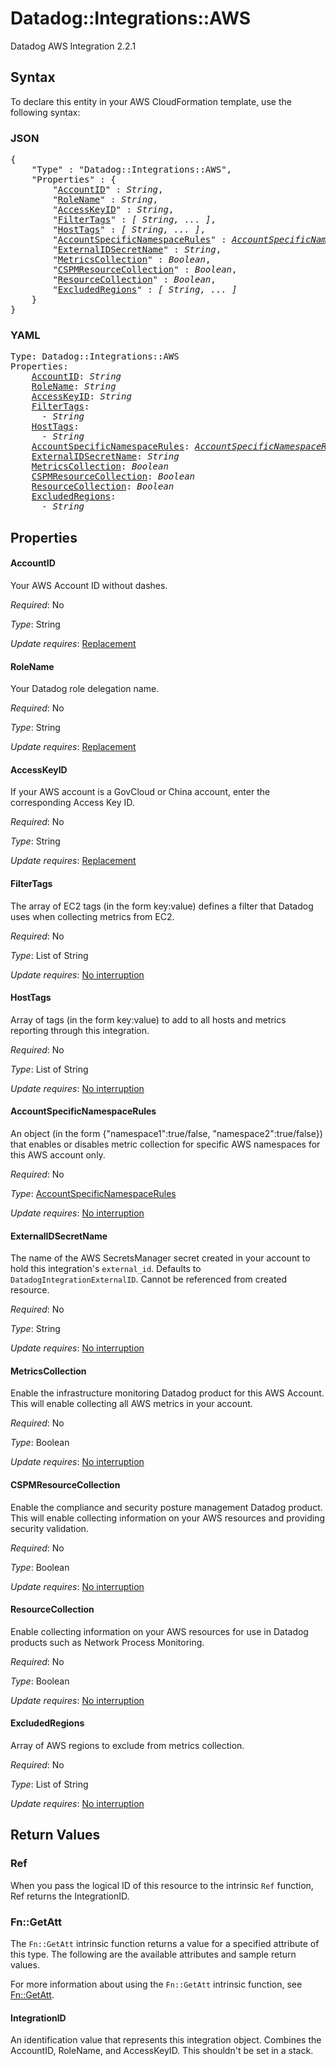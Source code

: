 # Datadog::Integrations::AWS

Datadog AWS Integration 2.2.1

## Syntax

To declare this entity in your AWS CloudFormation template, use the following syntax:

### JSON

<pre>
{
    "Type" : "Datadog::Integrations::AWS",
    "Properties" : {
        "<a href="#accountid" title="AccountID">AccountID</a>" : <i>String</i>,
        "<a href="#rolename" title="RoleName">RoleName</a>" : <i>String</i>,
        "<a href="#accesskeyid" title="AccessKeyID">AccessKeyID</a>" : <i>String</i>,
        "<a href="#filtertags" title="FilterTags">FilterTags</a>" : <i>[ String, ... ]</i>,
        "<a href="#hosttags" title="HostTags">HostTags</a>" : <i>[ String, ... ]</i>,
        "<a href="#accountspecificnamespacerules" title="AccountSpecificNamespaceRules">AccountSpecificNamespaceRules</a>" : <i><a href="accountspecificnamespacerules.md">AccountSpecificNamespaceRules</a></i>,
        "<a href="#externalidsecretname" title="ExternalIDSecretName">ExternalIDSecretName</a>" : <i>String</i>,
        "<a href="#metricscollection" title="MetricsCollection">MetricsCollection</a>" : <i>Boolean</i>,
        "<a href="#cspmresourcecollection" title="CSPMResourceCollection">CSPMResourceCollection</a>" : <i>Boolean</i>,
        "<a href="#resourcecollection" title="ResourceCollection">ResourceCollection</a>" : <i>Boolean</i>,
        "<a href="#excludedregions" title="ExcludedRegions">ExcludedRegions</a>" : <i>[ String, ... ]</i>
    }
}
</pre>

### YAML

<pre>
Type: Datadog::Integrations::AWS
Properties:
    <a href="#accountid" title="AccountID">AccountID</a>: <i>String</i>
    <a href="#rolename" title="RoleName">RoleName</a>: <i>String</i>
    <a href="#accesskeyid" title="AccessKeyID">AccessKeyID</a>: <i>String</i>
    <a href="#filtertags" title="FilterTags">FilterTags</a>: <i>
      - String</i>
    <a href="#hosttags" title="HostTags">HostTags</a>: <i>
      - String</i>
    <a href="#accountspecificnamespacerules" title="AccountSpecificNamespaceRules">AccountSpecificNamespaceRules</a>: <i><a href="accountspecificnamespacerules.md">AccountSpecificNamespaceRules</a></i>
    <a href="#externalidsecretname" title="ExternalIDSecretName">ExternalIDSecretName</a>: <i>String</i>
    <a href="#metricscollection" title="MetricsCollection">MetricsCollection</a>: <i>Boolean</i>
    <a href="#cspmresourcecollection" title="CSPMResourceCollection">CSPMResourceCollection</a>: <i>Boolean</i>
    <a href="#resourcecollection" title="ResourceCollection">ResourceCollection</a>: <i>Boolean</i>
    <a href="#excludedregions" title="ExcludedRegions">ExcludedRegions</a>: <i>
      - String</i>
</pre>

## Properties

#### AccountID

Your AWS Account ID without dashes.

_Required_: No

_Type_: String

_Update requires_: [Replacement](https://docs.aws.amazon.com/AWSCloudFormation/latest/UserGuide/using-cfn-updating-stacks-update-behaviors.html#update-replacement)

#### RoleName

Your Datadog role delegation name.

_Required_: No

_Type_: String

_Update requires_: [Replacement](https://docs.aws.amazon.com/AWSCloudFormation/latest/UserGuide/using-cfn-updating-stacks-update-behaviors.html#update-replacement)

#### AccessKeyID

If your AWS account is a GovCloud or China account, enter the corresponding Access Key ID.

_Required_: No

_Type_: String

_Update requires_: [Replacement](https://docs.aws.amazon.com/AWSCloudFormation/latest/UserGuide/using-cfn-updating-stacks-update-behaviors.html#update-replacement)

#### FilterTags

The array of EC2 tags (in the form key:value) defines a filter that Datadog uses when collecting metrics from EC2.

_Required_: No

_Type_: List of String

_Update requires_: [No interruption](https://docs.aws.amazon.com/AWSCloudFormation/latest/UserGuide/using-cfn-updating-stacks-update-behaviors.html#update-no-interrupt)

#### HostTags

Array of tags (in the form key:value) to add to all hosts and metrics reporting through this integration.

_Required_: No

_Type_: List of String

_Update requires_: [No interruption](https://docs.aws.amazon.com/AWSCloudFormation/latest/UserGuide/using-cfn-updating-stacks-update-behaviors.html#update-no-interrupt)

#### AccountSpecificNamespaceRules

An object (in the form {"namespace1":true/false, "namespace2":true/false}) that enables or disables metric collection for specific AWS namespaces for this AWS account only.

_Required_: No

_Type_: <a href="accountspecificnamespacerules.md">AccountSpecificNamespaceRules</a>

_Update requires_: [No interruption](https://docs.aws.amazon.com/AWSCloudFormation/latest/UserGuide/using-cfn-updating-stacks-update-behaviors.html#update-no-interrupt)

#### ExternalIDSecretName

The name of the AWS SecretsManager secret created in your account to hold this integration's `external_id`. Defaults to `DatadogIntegrationExternalID`. Cannot be referenced from created resource.

_Required_: No

_Type_: String

_Update requires_: [No interruption](https://docs.aws.amazon.com/AWSCloudFormation/latest/UserGuide/using-cfn-updating-stacks-update-behaviors.html#update-no-interrupt)

#### MetricsCollection

Enable the infrastructure monitoring Datadog product for this AWS Account. This will enable collecting all AWS metrics in your account.

_Required_: No

_Type_: Boolean

_Update requires_: [No interruption](https://docs.aws.amazon.com/AWSCloudFormation/latest/UserGuide/using-cfn-updating-stacks-update-behaviors.html#update-no-interrupt)

#### CSPMResourceCollection

Enable the compliance and security posture management Datadog product. This will enable collecting information on your AWS resources and providing security validation.

_Required_: No

_Type_: Boolean

_Update requires_: [No interruption](https://docs.aws.amazon.com/AWSCloudFormation/latest/UserGuide/using-cfn-updating-stacks-update-behaviors.html#update-no-interrupt)

#### ResourceCollection

Enable collecting information on your AWS resources for use in Datadog products such as Network Process Monitoring.

_Required_: No

_Type_: Boolean

_Update requires_: [No interruption](https://docs.aws.amazon.com/AWSCloudFormation/latest/UserGuide/using-cfn-updating-stacks-update-behaviors.html#update-no-interrupt)

#### ExcludedRegions

Array of AWS regions to exclude from metrics collection.

_Required_: No

_Type_: List of String

_Update requires_: [No interruption](https://docs.aws.amazon.com/AWSCloudFormation/latest/UserGuide/using-cfn-updating-stacks-update-behaviors.html#update-no-interrupt)

## Return Values

### Ref

When you pass the logical ID of this resource to the intrinsic `Ref` function, Ref returns the IntegrationID.

### Fn::GetAtt

The `Fn::GetAtt` intrinsic function returns a value for a specified attribute of this type. The following are the available attributes and sample return values.

For more information about using the `Fn::GetAtt` intrinsic function, see [Fn::GetAtt](https://docs.aws.amazon.com/AWSCloudFormation/latest/UserGuide/intrinsic-function-reference-getatt.html).

#### IntegrationID

An identification value that represents this integration object. Combines the AccountID, RoleName, and AccessKeyID. This shouldn't be set in a stack.

